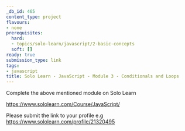 ```yaml
---
_db_id: 465
content_type: project
flavours:
- none
prerequisites:
  hard:
  - topics/solo-learn/javascript/2-basic-concepts
  soft: []
ready: true
submission_type: link
tags:
- javascript
title: Solo Learn - JavaScript - Module 3 - Conditionals and Loops
---
```


Complete the above mentioned module on Solo Learn

https://www.sololearn.com/Course/JavaScript/

Please submit the link to your profile e.g https://www.sololearn.com/profile/21320495